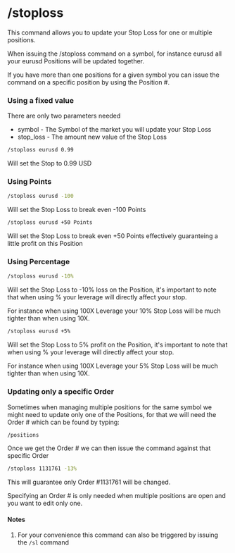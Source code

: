 # /stoploss

This command allows you to update your Stop Loss for one or multiple positions.

When issuing the /stoploss command on a symbol, for instance eurusd all your
eurusd Positions will be updated together.

If you have more than one positions for a given symbol you can issue the command
on a specific position by using the Position #.

### Using a fixed value

There are only two parameters needed
 - symbol    - The Symbol of the market you will update your Stop Loss
 - stop_loss - The amount new value of the Stop Loss

``` bash
/stoploss eurusd 0.99
```

Will set the Stop to 0.99 USD

### Using Points

``` bash
/stoploss eurusd -100
```

Will set the Stop Loss to break even -100 Points

``` bash
/stoploss eurusd +50 Points
```

Will set the Stop Loss to break even +50 Points effectively guaranteing a
little profit on this Position

### Using Percentage

``` bash
/stoploss eurusd -10%
```

Will set the Stop Loss to -10% loss on the Position, it's important to note
that when using % your leverage will directly affect your stop.

For instance when using 100X Leverage your 10% Stop Loss will be much tighter
than when using 10X.

``` bash
/stoploss eurusd +5%
```

Will set the Stop Loss to 5% profit on the Position, it's important to note
that when using % your leverage will directly affect your stop.

For instance when using 100X Leverage your 5% Stop Loss will be much tighter
than when using 10X.

### Updating only a specific Order

Sometimes when managing multiple positions for the same symbol we might need
to update only one of the Positions, for that we will need the Order # which
can be found by typing:

``` bash
/positions
```
Once we get the Order # we can then issue the command against that specific
Order

``` bash
/stoploss 1131761 -13%
```

This will guarantee only Order #1131761 will be changed.

Specifying an Order # is only needed when multiple positions are open and
you want to edit only one.

#### Notes

1. For your convenience this command can also be triggered by issuing the
`/sl` command
